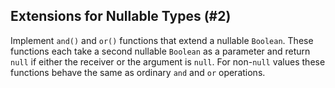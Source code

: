 ## Extensions for Nullable Types (#2)

Implement `and()` and `or()` functions that extend a nullable `Boolean`. These
functions each take a second nullable `Boolean` as a parameter and return `null`
if either the receiver or the argument is `null`. For non-`null` values these
functions behave the same as ordinary `and` and `or` operations.
